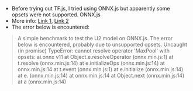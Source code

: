 * Before trying out TF.js, I tried using ONNX.js but apparently some opsets were not supported. ONNX.js 
* More info: [Link 1](https://github.com/gnsmrky/pytorch-fast-neural-style-onnxjs/), [Link 2](https://twitter.com/safijari/status/1251650525826740225)
* The error below is encountered:

>A simple benchmark to test the U2 model on ONNX.js.
The error below is encountered, probably due to unsupported opsets.
Uncaught (in promise) TypeError: cannot resolve operator 'MaxPool' with opsets: ai.onnx v11
    at Object.e.resolveOperator (onnx.min.js:1)
    at t.resolve (onnx.min.js:14)
    at e.initializeOps (onnx.min.js:14)
    at onnx.min.js:14
    at t.event (onnx.min.js:1)
    at e.initialize (onnx.min.js:14)
    at e.<anonymous> (onnx.min.js:14)
    at onnx.min.js:14
    at Object.next (onnx.min.js:14)
    at a (onnx.min.js:14)
